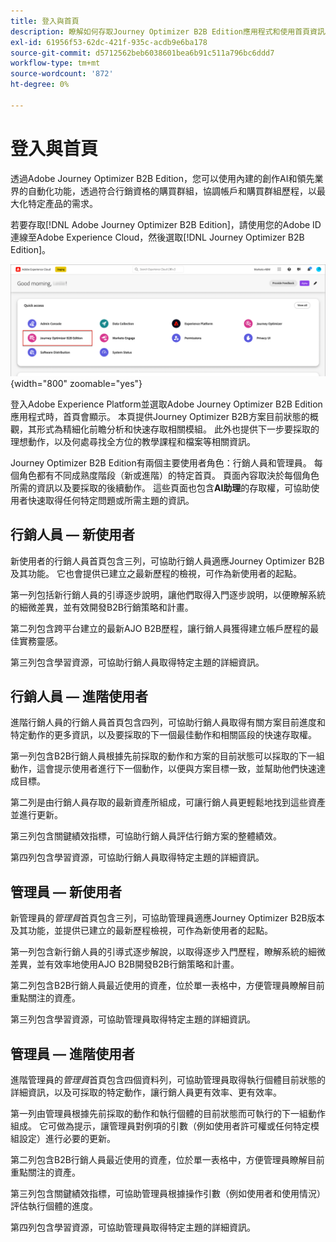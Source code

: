 ```yaml
---
title: 登入與首頁
description: 瞭解如何存取Journey Optimizer B2B Edition應用程式和使用首頁資訊。
exl-id: 61956f53-62dc-421f-935c-acdb9e6ba178
source-git-commit: d5712562beb6038601bea6b91c511a796bc6ddd7
workflow-type: tm+mt
source-wordcount: '872'
ht-degree: 0%

---
```


# 登入與首頁

透過Adobe Journey Optimizer B2B Edition，您可以使用內建的創作AI和領先業界的自動化功能，透過符合行銷資格的購買群組，協調帳戶和購買群組歷程，以最大化特定產品的需求。

<!-- Requirements?
-->
若要存取[!DNL Adobe Journey Optimizer B2B Edition]，請使用您的Adobe ID連線至Adobe Experience Cloud，然後選取[!DNL Journey Optimizer B2B Edition]。

![購買群組瀏覽頁面](./assets/experience-cloud-apps.png){width="800" zoomable="yes"}

登入Adobe Experience Platform並選取Adobe Journey Optimizer B2B Edition應用程式時，首頁會顯示。 本頁提供Journey Optimizer B2B方案目前狀態的概觀，其形式為精細化前瞻分析和快速存取相關模組。 此外也提供下一步要採取的理想動作，以及何處尋找全方位的教學課程和檔案等相關資訊。

Journey Optimizer B2B Edition有兩個主要使用者角色：行銷人員和管理員。 每個角色都有不同成熟度階段（新或進階）的特定首頁。 頁面內容取決於每個角色所需的資訊以及要採取的後續動作。 這些頁面也包含&#x200B;**AI助理**&#x200B;的存取權，可協助使用者快速取得任何特定問題或所需主題的資訊<!-- and to obtain specific recommendations for their challenges or objectives-->。

## 行銷人員 — 新使用者

新使用者的行銷人員首頁包含三列，可協助行銷人員適應Journey Optimizer B2B及其功能。 它也會提供已建立之最新歷程的檢視，可作為新使用者的起點。

第一列包括新行銷人員的引導逐步說明，讓他們取得入門逐步說明，以便瞭解系統的細微差異，並有效開發B2B行銷策略和計畫。

第二列包含跨平台建立的最新AJO B2B歷程，讓行銷人員獲得建立帳戶歷程的最佳實務靈感。

第三列包含學習資源，可協助行銷人員取得特定主題的詳細資訊。

## 行銷人員 — 進階使用者

進階行銷人員的行銷人員首頁包含四列，可協助行銷人員取得有關方案目前進度和特定動作的更多資訊，以及要採取的下一個最佳動作和相關區段的快速存取權。

第一列包含B2B行銷人員根據先前採取的動作和方案的目前狀態可以採取的下一組動作，這會提示使用者進行下一個動作，以便與方案目標一致，並幫助他們快速達成目標。

第二列是由行銷人員存取的最新資產所組成，可讓行銷人員更輕鬆地找到這些資產並進行更新。

第三列包含關鍵績效指標，可協助行銷人員評估行銷方案的整體績效。

第四列包含學習資源，可協助行銷人員取得特定主題的詳細資訊。

## 管理員 — 新使用者

新管理員的&#x200B;_管理員_&#x200B;首頁包含三列，可協助管理員適應Journey Optimizer B2B版本及其功能，並提供已建立的最新歷程檢視，可作為新使用者的起點。

第一列包含新行銷人員的引導式逐步解說，以取得逐步入門歷程，瞭解系統的細微差異，並有效率地使用AJO B2B開發B2B行銷策略和計畫。

第二列包含B2B行銷人員最近使用的資產，位於單一表格中，方便管理員瞭解目前重點關注的資產。

第三列包含學習資源，可協助管理員取得特定主題的詳細資訊。

## 管理員 — 進階使用者

進階管理員的&#x200B;_管理員_&#x200B;首頁包含四個資料列，可協助管理員取得執行個體目前狀態的詳細資訊，以及可採取的特定動作，讓行銷人員更有效率、更有效率。

第一列由管理員根據先前採取的動作和執行個體的目前狀態而可執行的下一組動作組成。 它可做為提示，讓管理員對例項的引數（例如使用者許可權或任何特定模組設定）進行必要的更新。

第二列包含B2B行銷人員最近使用的資產，位於單一表格中，方便管理員瞭解目前重點關注的資產。

第三列包含關鍵績效指標，可協助管理員根據操作引數（例如使用者和使用情況）評估執行個體的進度。

第四列包含學習資源，可協助管理員取得特定主題的詳細資訊。
